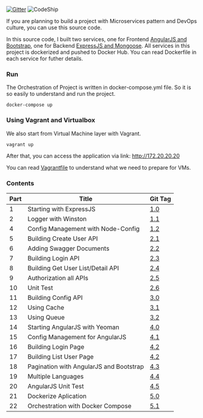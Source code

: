 [![Gitter](https://badges.gitter.im/thanhson1085/bean-seed.svg)](https://gitter.im/thanhson1085/bean-seed?utm_source=badge&utm_medium=badge&utm_campaign=pr-badge)
![CodeShip](https://codeship.com/projects/e11c9da0-e9c1-0133-a811-5a99213623df/status?branch=master)

If you are planning to build a project with Microservices pattern and DevOps culture, you can use this source code.

In this source code, I built two services, one for Frontend [AngularJS and Bootstrap](https://github.com/thanhson1085/bean-seed/tree/master/site-seed), one for Backend [ExpressJS and Mongoose](https://github.com/thanhson1085/bean-seed/tree/master/api-seed). All services in this project is dockerized and pushed to Docker Hub. You can read Dockerfile in each service for futher details.

### Run
The Orchestration of Project is written in docker-compose.yml file. So it is so easily to understand and run the project.
```
docker-compose up
```

### Using Vagrant and Virtualbox
We also start from Virtual Machine layer with Vagrant.
```
vagrant up
```
After that, you can access the application via link: http://172.20.20.20

You can read [Vagrantfile](https://github.com/thanhson1085/bean-seed/blob/master/Vagrantfile) to understand what we need to prepare for VMs.


### Contents

| Part | Title                       | Git Tag |
|------|-----------------------------|---------|
| 1    | Starting with ExpressJS     |  [1.0](https://github.com/thanhson1085/bean-seed/tree/1.0)|
| 2    | Logger with Winston     |  [1.1](https://github.com/thanhson1085/bean-seed/tree/1.1)|
| 4    | Config Management with Node-Config     |  [1.2](https://github.com/thanhson1085/bean-seed/tree/1.2)|
| 5    | Building Create User API     |  [2.1](https://github.com/thanhson1085/bean-seed/tree/2.1)|
| 6    | Adding Swagger Documents     |  [2.2](https://github.com/thanhson1085/bean-seed/tree/2.2)|
| 7    | Building Login API    |  [2.3](https://github.com/thanhson1085/bean-seed/tree/2.3)|
| 8    | Building Get User List/Detail API     |  [2.4](https://github.com/thanhson1085/bean-seed/tree/2.4)|
| 9    | Authorization all APIs     |  [2.5](https://github.com/thanhson1085/bean-seed/tree/2.5)|
| 10    | Unit Test     |  [2.6](https://github.com/thanhson1085/bean-seed/tree/2.6)|
| 11    | Building Config API     |  [3.0](https://github.com/thanhson1085/bean-seed/tree/3.0)|
| 12    | Using Cache     |  [3.1](https://github.com/thanhson1085/bean-seed/tree/3.1)|
| 13    | Using Queue     |  [3.2](https://github.com/thanhson1085/bean-seed/tree/3.2)|
| 14    | Starting AngularJS with Yeoman     |  [4.0](https://github.com/thanhson1085/bean-seed/tree/4.0)|
| 15    | Config Management for AngularJS     |  [4.1](https://github.com/thanhson1085/bean-seed/tree/4.1)|
| 16    | Building Login Page     |  [4.2](https://github.com/thanhson1085/bean-seed/tree/4.2)|
| 17    | Building List User Page     |  [4.2](https://github.com/thanhson1085/bean-seed/tree/4.2)|
| 18    | Pagination with AngularJS and Bootstrap     |  [4.3](https://github.com/thanhson1085/bean-seed/tree/4.3)|
| 19    | Multiple Languages     |  [4.4](https://github.com/thanhson1085/bean-seed/tree/4.4)|
| 20    | AngularJS Unit Test     |  [4.5](https://github.com/thanhson1085/bean-seed/tree/4.5)|
| 21    | Dockerize Aplication     |  [5.0](https://github.com/thanhson1085/bean-seed/tree/5.0)|
| 22    | Orchestration with Docker Compose     |  [5.1](https://github.com/thanhson1085/bean-seed/tree/5.1)|
